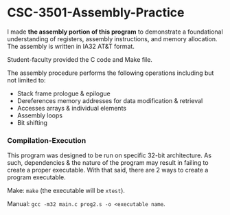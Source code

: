 # CSC-3501-Assembly-Practice
I made **the assembly portion of this program** to demonstrate a foundational understanding of registers, assembly instructions, and memory allocation. The assembly is written in IA32 AT&T format.

Student-faculty provided the C code and Make file.

The assembly procedure performs the following operations including but not limited to:
- Stack frame prologue & epilogue
- Dereferences memory addresses for data modification & retrieval
- Accesses arrays & individual elements
- Assembly loops
- Bit shifting

### Compilation-Execution
This program was designed to be run on specific 32-bit architecture. As such, dependencies & the nature of the program may result in failing to create a proper executable. With that said, there are 2 ways to create a program executable.

Make: `make` (the executable will be `xtest`).

Manual: `gcc -m32 main.c prog2.s -o <executable name`.
